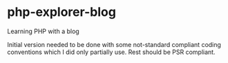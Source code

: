 # php-explorer-blog
Learning PHP with a blog

Initial version needed to be done with some not-standard compliant coding conventions which I did only partially use. Rest should be PSR compliant.
